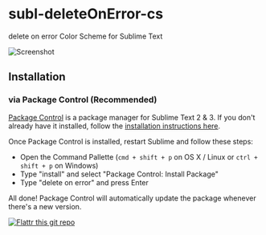 subl-deleteOnError-cs
=====================

delete on error Color Scheme for Sublime Text

![Screenshot](../resources/screenshot_v0.0.0.1.png)

## Installation

### via Package Control (Recommended)
[Package Control](http://wbond.net/sublime_packages/package_control) is a package manager for Sublime Text 2 & 3.  If you don't already have it installed, follow the [installation instructions here](https://sublime.wbond.net/installation).

Once Package Control is installed, restart Sublime and follow these steps:
* Open the Command Pallette (`cmd + shift + p` on OS X / Linux or `ctrl + shift + p` on Windows)
* Type "install" and select "Package Control: Install Package"
* Type "delete on error" and press Enter

All done! Package Control will automatically update the package whenever there's a new version.





[![Flattr this git repo](http://api.flattr.com/button/flattr-badge-large.png)](https://flattr.com/submit/auto?user_id=3gfx.net&url=https://github.com/skat-delayed/swift.tmLanguage&title=swift.tmLanguage&language=&tags=github&category=software)
